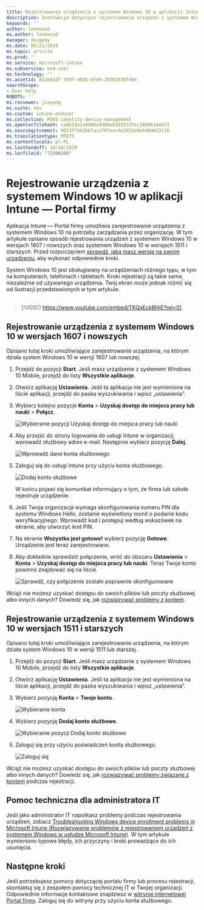 ```yaml
---
title: Rejestrowanie urządzenia z systemem Windows 10 w aplikacji Intune — Portal firmy | Microsoft Docs
description: Instrukcje dotyczące rejestrowania urządzeń z systemem Windows 10 w aplikacji Intune — Portal firmy
keywords: ''
author: lenewsad
ms.author: lanewsad
manager: dougeby
ms.date: 05/21/2019
ms.topic: article
ms.prod: ''
ms.service: microsoft-intune
ms.subservice: end-user
ms.technology: ''
ms.assetid: 812e82df-76df-402b-bfe9-29302838f40e
searchScope:
- User help
ROBOTS: ''
ms.reviewer: jieyang
ms.suite: ems
ms.custom: intune-enduser
ms.collection: M365-identity-device-management
ms.openlocfilehash: ca8b24a1e8d0da4386ab185533fec38d9b34eb21
ms.sourcegitcommit: 9013f7442bbface78feecde2922e8e546a622c16
ms.translationtype: MTE75
ms.contentlocale: pl-PL
ms.lasthandoff: 10/16/2019
ms.locfileid: "72506260"
---
```

# <a name="enroll-windows-10-devices-with-intune-company-portal"></a>Rejestrowanie urządzenia z systemem Windows 10 w aplikacji Intune — Portal firmy

Aplikacja Intune — Portal firmy umożliwia zarejestrowanie urządzenia z systemem Windows 10 na potrzeby zarządzania przez organizację. W tym artykule opisano sposób rejestrowania urządzeń z systemem Windows 10 w wersjach 1607 i nowszych oraz systemem Windows 10 w wersjach 1511 i starszych. Przed rozpoczęciem [sprawdź, jaką masz wersję na swoim urządzeniu](windows-enrollment-company-portal.md#find-windows-10-version-number), aby wykonać odpowiednie kroki.  

System Windows 10 jest obsługiwany na urządzeniach różnego typu, w tym na komputerach, telefonach i tabletach. Kroki rejestracji są takie same, niezależnie od używanego urządzenia. Twój ekran może jednak różnić się od ilustracji przedstawionych w tym artykule.  
</br>
> [!VIDEO https://www.youtube.com/embed/TKQxEckBHiE?rel=0]

## <a name="enroll-windows-10-version-1607-and-later-device"></a>Rejestrowanie urządzenia z systemem Windows 10 w wersjach 1607 i nowszych 
Opisano tutaj kroki umożliwiające zarejestrowanie urządzenia, na którym działa system Windows 10 w wersji 1607 lub nowszej.  

1. Przejdź do pozycji **Start**. Jeśli masz urządzenie z systemem Windows 10 Mobile, przejdź do listy **Wszystkie aplikacje**.

2. Otwórz aplikację **Ustawienia**. Jeśli ta aplikacja nie jest wymieniona na liście aplikacji, przejdź do paska wyszukiwania i wpisz „ustawienia”.

3. Wybierz kolejno pozycje **Konta** > **Uzyskaj dostęp do miejsca pracy lub nauki** > **Połącz**.  


    ![Wybieranie pozycji Uzyskaj dostęp do miejsca pracy lub nauki](./media/w10-enroll-rs1-connect-to-work-or-school.png)  

4. Aby przejść do strony logowania do usługi Intune w organizacji, wprowadź służbowy adres e-mail. Następnie wybierz pozycję **Dalej**.  


   ![Wprowadź dane konta służbowego](./media/w10-enroll-rs1-set-up-work-or-school-account.png)  

5. Zaloguj się do usługi Intune przy użyciu konta służbowego.  


    ![Dodaj konto służbowe](./media/w10-enroll-rs1-enter-your-credentials.png)  

    W końcu pojawi się komunikat informujący o tym, że firma lub szkoła rejestruje urządzenie.

6. Jeśli Twoja organizacja wymaga skonfigurowania numeru PIN dla systemu Windows Hello, zostanie wyświetlony monit o podanie kodu weryfikacyjnego. Wprowadź kod i postępuj według wskazówek na ekranie, aby utworzyć kod PIN.  

7. Na ekranie **Wszystko jest gotowe!** wybierz pozycję **Gotowe**. Urządzenie jest teraz zarejestrowane.  

8. Aby dokładnie sprawdzić połączenie, wróć do obszaru **Ustawienia** > **Konta** > **Uzyskaj dostęp do miejsca pracy lub nauki**.  Teraz Twoje konto powinno znajdować się na liście.  


    ![Sprawdź, czy połączenie zostało poprawnie skonfigurowane](./media/w10-enroll-rs1-validate-successful-enrollment.png)  

Wciąż nie możesz uzyskać dostępu do swoich plików lub poczty służbowej albo innych danych? Dowiedz się, jak [rozwiązywać problemy z kontem](troubleshoot-your-windows-10-device-windows.md#troubleshooting-steps-to-follow-if-you-see-access-work-or-school).  

## <a name="enroll-windows-10-version-1511-and-earlier-device"></a>Rejestrowanie urządzenia z systemem Windows 10 w wersjach 1511 i starszych  
Opisano tutaj kroki umożliwiające zarejestrowanie urządzenia, na którym działa system Windows 10 w wersji 1511 lub starszej.  

1. Przejdź do pozycji **Start**. Jeśli masz urządzenie z systemem Windows 10 Mobile, przejdź do listy **Wszystkie aplikacje**.

2. Otwórz aplikację **Ustawienia**. Jeśli ta aplikacja nie jest wymieniona na liście aplikacji, przejdź do paska wyszukiwania i wpisz „ustawienia”.

3. Wybierz pozycję **Konta** > **Twoje konto**.  


    ![Wybieranie konta](./media/W10-enroll-2-accounts-your-account.png)  

5. Wybierz pozycję **Dodaj konto służbowe**.  


    ![Wybieranie pozycji Dodaj konto służbowe](./media/w10-enroll-3-add-work-school-acct.png)  

6. Zaloguj się przy użyciu poświadczeń konta służbowego.  


    ![Zaloguj się](./media/W10-enroll-4-sign-in.png)  

Wciąż nie możesz uzyskać dostępu do swoich plików lub poczty służbowej albo innych danych? Dowiedz się, jak [rozwiązywać problemy związane z kontem](troubleshoot-your-windows-10-device-windows.md#troubleshooting-steps-to-follow-if-you-see-your-account) podczas rejestracji.  

## <a name="it-administrator-support"></a>Pomoc techniczna dla administratora IT   

Jeśli jako administrator IT napotkasz problemy podczas rejestrowania urządzeń, zobacz [Troubleshooting Windows device enrollment problems in Microsoft Intune (Rozwiązywanie problemów z rejestrowaniem urządzeń z systemem Windows w usłudze Microsoft Intune)](https://support.microsoft.com/help/4469913). W tym artykule wymieniono typowe błędy, ich przyczyny i kroki prowadzące do ich usunięcia. 

## <a name="next-steps"></a>Następne kroki  
Jeśli potrzebujesz pomocy dotyczącej portalu firmy lub procesu rejestracji, skontaktuj się z zespołem pomocy technicznej IT w Twojej organizacji. Odpowiednie informacje kontaktowe znajdziesz w [witrynie internetowej Portal firmy](https://go.microsoft.com/fwlink/?linkid=2010980). Zaloguj się do witryny przy użyciu konta służbowego.  

 

